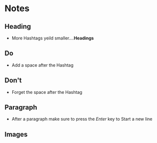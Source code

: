 # Notes

## Heading

* More Hashtags yeild smaller....**Headings**


## Do
* Add a space after the Hashtag 

## Don't
* Forget the space after the Hashtag

## Paragraph
* After a paragraph make sure to press the *Enter* key to Start a new line

## Images

